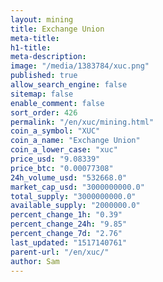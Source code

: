 ```yaml
---
layout: mining
title: Exchange Union
meta-title: 
h1-title: 
meta-description: 
image: "/media/1383784/xuc.png"
published: true
allow_search_engine: false
sitemap: false
enable_comment: false
sort_order: 426
permalink: "/en/xuc/mining.html"
coin_a_symbol: "XUC"
coin_a_name: "Exchange Union"
coin_a_lower_case: "xuc"
price_usd: "9.08339"
price_btc: "0.00077308"
24h_volume_usd: "532668.0"
market_cap_usd: "3000000000.0"
total_supply: "3000000000.0"
available_supply: "2000000.0"
percent_change_1h: "0.39"
percent_change_24h: "9.85"
percent_change_7d: "2.76"
last_updated: "1517140761"
parent-url: "/en/xuc/"
author: Sam
---
```


